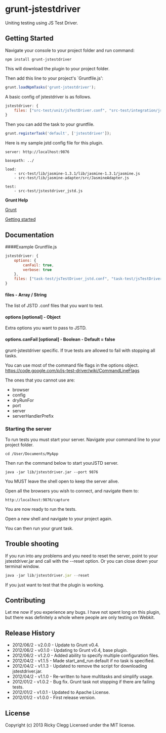 # grunt-jstestdriver

Uniting testing using JS Test Driver.

## Getting Started
Navigate your console to your project folder and run command:

```
npm install grunt-jstestdriver
```

This will download the plugin to your project folder.

Then add this line to your project's `Gruntfile.js':

```javascript
grunt.loadNpmTasks('grunt-jstestdriver');
```

A basic config of jstestdriver is as follows.

```javascript
jstestdriver: {
    files: ["src-test/unit/jsTestDriver.conf", "src-test/integration/jsTestDriver.conf"]
}
```

Then you can add the task to your gruntfile.

```javascript
grunt.registerTask('default', ['jstestdriver']);
```

Here is my sample jstd config file for this plugin.

```
server: http://localhost:9876

basepath: ../

load:
    - src-test/lib/jasmine-1.3.1/lib/jasmine-1.3.1/jasmine.js
    - src-test/lib/jasmine-adapter/src/JasmineAdapter.js

test:
    - src-test/jstestdriver_jstd.js
```

**Grunt Help**

[Grunt](http://gruntjs.com/)

[Getting started](http://gruntjs.com/getting-started)

## Documentation

####Example Gruntfile.js

```javascript
jstestdriver: {
    options: {
        canFail: true,
        verbose: true
    },
    files: ["task-test/jsTestDriver_jstd.conf", "task-test/jsTestDriver_jas.conf"
}
```

#### files - Array / String
The list of JSTD .conf files that you want to test.

#### options [optional] - Object
Extra options you want to pass to JSTD.

#### options.canFail [optional] - Boolean - Default = false
grunt-jstestdriver specific. If true tests are allowed to fail with stopping all tasks.

You can use most of the command file flags in the options object.
https://code.google.com/p/js-test-driver/wiki/CommandLineFlags

The ones that you cannot use are:

* browser
* config
* dryRunFor
* port
* server
* serverHandlerPrefix

### Starting the server

To run tests you must start your server. Navigate your command line to your project folder.

```
cd /User/Documents/MyApp
```

Then run the command below to start yourJSTD server.

```
java -jar lib/jstestdriver.jar --port 9876
```

You MUST leave the shell open to keep the server alive.

Open all the browsers you wish to connect, and navigate them to:

```
http://localhost:9876/capture
```

You are now ready to run the tests.

Open a new shell and navigate to your project again.

You can then run your grunt task.

## Trouble shooting

If you run into any problems and you need to reset the server, point to your jstestdriver.jar and call with the --reset option.
Or you can close down your terminal window.

```javascript
java -jar lib/jstestdriver.jar --reset
```

If you just want to test that the plugin is working.

## Contributing
Let me now if you experience any bugs. I have not spent long on this plugin, but there was definitely a whole where people are only testing on Webkit.


## Release History
* 2012/06/2 - v2.0.0 - Update to Grunt v0.4.
* 2012/06/2 - v0.1.0 - Updating to Grunt v0.4, base plugin.
* 2012/06/2 - v1.2.0 - Added ability to specify multiple configuration files.
* 2012/04/2 - v1.1.5 - Made start_and_run default if no task is specified.
* 2012/04/2 - v1.1.3 - Updated to remove the script for downloading jstestdriver.jar.
* 2012/04/2 - v1.1.0 - Re-written to have multitasks and simplify usage.
* 2012/01/2 - v1.0.2 - Bug fix. Grunt task not stopping if there are failing tests.
* 2012/01/2 - v1.0.1 - Updated to Apache License.
* 2012/01/2 - v1.0.0 - First release version.


## License
Copyright (c) 2013 Ricky Clegg
Licensed under the MIT license.